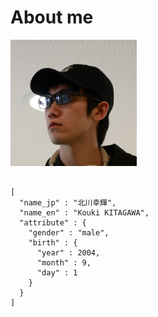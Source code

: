 # About me

<div class="img-code-container">

<img src="../imgs/me_4.JPG" alt="肖像" style="max-width: 40%; height: auto;">

<pre><code>
[
  "name_jp" : "北川幸輝",
  "name_en" : "Kouki KITAGAWA",
  "attribute" : {
    "gender" : "male",
    "birth" : {
      "year" : 2004,
      "month" : 9,
      "day" : 1
    }
  }
]
</code></pre>

</div>
